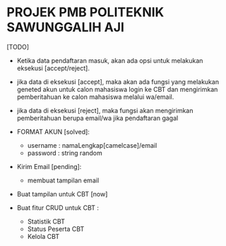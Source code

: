 PROJEK PMB POLITEKNIK SAWUNGGALIH AJI
=====================================

[TODO]
- Ketika data pendaftaran masuk, akan ada opsi untuk melakukan eksekusi [accept/reject].
- jika data di eksekusi [accept], maka akan ada fungsi yang melakukan geneted akun untuk calon mahasiswa login ke CBT dan mengirimkan pemberitahuan ke calon mahasiswa melalui wa/email. 
- jika data di eksekusi [reject], maka fungsi akan mengirimkan pemberitahuan berupa email/wa jika pendaftaran gagal

- FORMAT AKUN [solved]: 
    - username : namaLengkap[camelcase]/email
    - password : string random

- Kirim Email [pending]:
    - membuat tampilan email

- Buat tampilan untuk CBT [now]

- Buat fitur CRUD untuk CBT :
    - Statistik CBT
    - Status Peserta CBT
    - Kelola CBT
